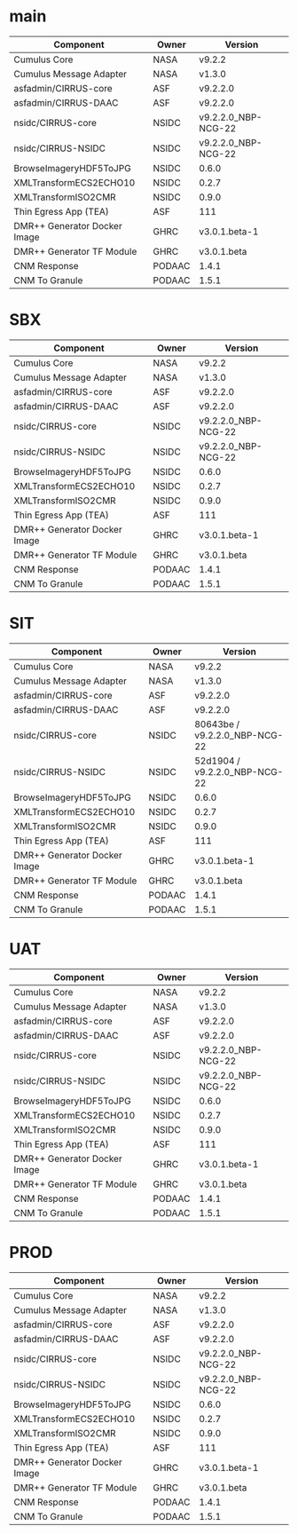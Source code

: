# main

| Component | Owner | Version |
| -- | -- | -- |
| Cumulus Core | NASA | v9.2.2 |
| Cumulus Message Adapter | NASA | v1.3.0 |
| asfadmin/CIRRUS-core | ASF | v9.2.2.0 |
| asfadmin/CIRRUS-DAAC | ASF | v9.2.2.0 |
| nsidc/CIRRUS-core | NSIDC | v9.2.2.0_NBP-NCG-22 |
| nsidc/CIRRUS-NSIDC | NSIDC | v9.2.2.0_NBP-NCG-22 |
| BrowseImageryHDF5ToJPG | NSIDC | 0.6.0 |
| XMLTransformECS2ECHO10 | NSIDC | 0.2.7 |
| XMLTransformISO2CMR | NSIDC | 0.9.0 |
| Thin Egress App (TEA) | ASF | 111 |
| DMR++ Generator Docker Image | GHRC | v3.0.1.beta-1 |
| DMR++ Generator TF Module | GHRC | v3.0.1.beta |
| CNM Response | PODAAC | 1.4.1 |
| CNM To Granule | PODAAC | 1.5.1 |

# SBX

| Component | Owner | Version |
| -- | -- | -- |
| Cumulus Core | NASA | v9.2.2 |
| Cumulus Message Adapter | NASA | v1.3.0 |
| asfadmin/CIRRUS-core | ASF | v9.2.2.0 |
| asfadmin/CIRRUS-DAAC | ASF | v9.2.2.0 |
| nsidc/CIRRUS-core | NSIDC | v9.2.2.0_NBP-NCG-22 |
| nsidc/CIRRUS-NSIDC | NSIDC | v9.2.2.0_NBP-NCG-22 |
| BrowseImageryHDF5ToJPG | NSIDC | 0.6.0 |
| XMLTransformECS2ECHO10 | NSIDC | 0.2.7 |
| XMLTransformISO2CMR | NSIDC | 0.9.0 |
| Thin Egress App (TEA) | ASF | 111 |
| DMR++ Generator Docker Image | GHRC | v3.0.1.beta-1 |
| DMR++ Generator TF Module | GHRC | v3.0.1.beta |
| CNM Response | PODAAC | 1.4.1 |
| CNM To Granule | PODAAC | 1.5.1 |

# SIT

| Component | Owner | Version |
| -- | -- | -- |
| Cumulus Core | NASA | v9.2.2 |
| Cumulus Message Adapter | NASA | v1.3.0 |
| asfadmin/CIRRUS-core | ASF | v9.2.2.0 |
| asfadmin/CIRRUS-DAAC | ASF | v9.2.2.0 |
| nsidc/CIRRUS-core | NSIDC | 80643be / v9.2.2.0_NBP-NCG-22 |
| nsidc/CIRRUS-NSIDC | NSIDC | 52d1904 / v9.2.2.0_NBP-NCG-22 |
| BrowseImageryHDF5ToJPG | NSIDC | 0.6.0 |
| XMLTransformECS2ECHO10 | NSIDC | 0.2.7 |
| XMLTransformISO2CMR | NSIDC | 0.9.0 |
| Thin Egress App (TEA) | ASF | 111 |
| DMR++ Generator Docker Image | GHRC | v3.0.1.beta-1 |
| DMR++ Generator TF Module | GHRC | v3.0.1.beta |
| CNM Response | PODAAC | 1.4.1 |
| CNM To Granule | PODAAC | 1.5.1 |

# UAT

| Component | Owner | Version |
| -- | -- | -- |
| Cumulus Core | NASA | v9.2.2 |
| Cumulus Message Adapter | NASA | v1.3.0 |
| asfadmin/CIRRUS-core | ASF | v9.2.2.0 |
| asfadmin/CIRRUS-DAAC | ASF | v9.2.2.0 |
| nsidc/CIRRUS-core | NSIDC | v9.2.2.0_NBP-NCG-22 |
| nsidc/CIRRUS-NSIDC | NSIDC | v9.2.2.0_NBP-NCG-22 |
| BrowseImageryHDF5ToJPG | NSIDC | 0.6.0 |
| XMLTransformECS2ECHO10 | NSIDC | 0.2.7 |
| XMLTransformISO2CMR | NSIDC | 0.9.0 |
| Thin Egress App (TEA) | ASF | 111 |
| DMR++ Generator Docker Image | GHRC | v3.0.1.beta-1 |
| DMR++ Generator TF Module | GHRC | v3.0.1.beta |
| CNM Response | PODAAC | 1.4.1 |
| CNM To Granule | PODAAC | 1.5.1 |

# PROD

| Component | Owner | Version |
| -- | -- | -- |
| Cumulus Core | NASA | v9.2.2 |
| Cumulus Message Adapter | NASA | v1.3.0 |
| asfadmin/CIRRUS-core | ASF | v9.2.2.0 |
| asfadmin/CIRRUS-DAAC | ASF | v9.2.2.0 |
| nsidc/CIRRUS-core | NSIDC | v9.2.2.0_NBP-NCG-22 |
| nsidc/CIRRUS-NSIDC | NSIDC | v9.2.2.0_NBP-NCG-22 |
| BrowseImageryHDF5ToJPG | NSIDC | 0.6.0 |
| XMLTransformECS2ECHO10 | NSIDC | 0.2.7 |
| XMLTransformISO2CMR | NSIDC | 0.9.0 |
| Thin Egress App (TEA) | ASF | 111 |
| DMR++ Generator Docker Image | GHRC | v3.0.1.beta-1 |
| DMR++ Generator TF Module | GHRC | v3.0.1.beta |
| CNM Response | PODAAC | 1.4.1 |
| CNM To Granule | PODAAC | 1.5.1 |